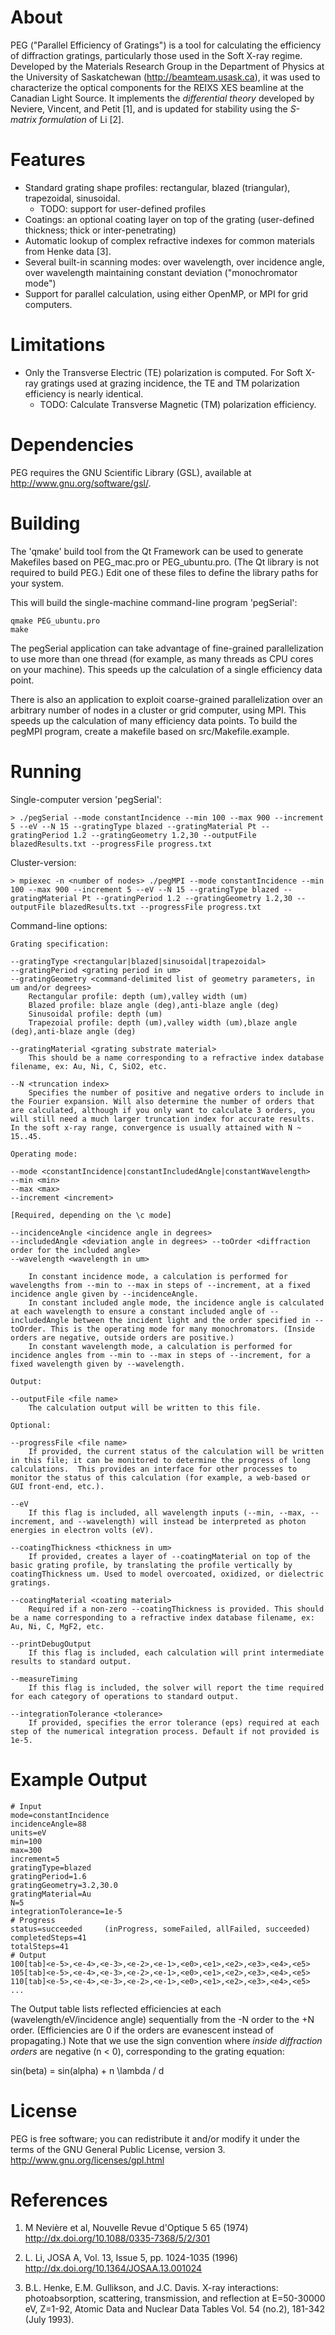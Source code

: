 About
========

PEG ("Parallel Efficiency of Gratings") is a tool for calculating the efficiency of diffraction gratings, particularly those used in the Soft X-ray regime.  Developed by the Materials Research Group in the Department of Physics at the University of Saskatchewan (http://beamteam.usask.ca), it was used to characterize the optical components for the REIXS XES beamline at the Canadian Light Source. It implements the _differential theory_ developed by Neviere, Vincent, and Petit [1], and is updated for stability using the _S-matrix formulation_ of Li [2].

Features
========

- Standard grating shape profiles: rectangular, blazed (triangular), trapezoidal, sinusoidal.
	- TODO: support for user-defined profiles
- Coatings: an optional coating layer on top of the grating (user-defined thickness; thick or inter-penetrating)
- Automatic lookup of complex refractive indexes for common materials from Henke data [3].
- Several built-in scanning modes: over wavelength, over incidence angle, over wavelength maintaining constant deviation ("monochromator mode")
- Support for parallel calculation, using either OpenMP, or MPI for grid computers.

Limitations
========

- Only the Transverse Electric (TE) polarization is computed. For Soft X-ray gratings used at grazing incidence, the TE and TM polarization efficiency is nearly identical.
	- TODO: Calculate Transverse Magnetic (TM) polarization efficiency.

Dependencies
========

PEG requires the GNU Scientific Library (GSL), available at http://www.gnu.org/software/gsl/.

Building
========

The 'qmake' build tool from the Qt Framework can be used to generate Makefiles based on PEG_mac.pro or PEG_ubuntu.pro.  (The Qt library is not required to build PEG.)  Edit one of these files to define the library paths for your system.

This will build the single-machine command-line program 'pegSerial':

```
qmake PEG_ubuntu.pro
make
```

The pegSerial application can take advantage of fine-grained parallelization to use more than one thread (for example, as many threads as CPU cores on your machine). This speeds up the calculation of a single efficiency data point.

There is also an application to exploit coarse-grained parallelization over an arbitrary number of nodes in a cluster or grid computer, using MPI. This speeds up the calculation of many efficiency data points.  To build the pegMPI program, create a makefile based on src/Makefile.example.

Running
========

Single-computer version 'pegSerial':

```
> ./pegSerial --mode constantIncidence --min 100 --max 900 --increment 5 --eV --N 15 --gratingType blazed --gratingMaterial Pt --gratingPeriod 1.2 --gratingGeometry 1.2,30 --outputFile blazedResults.txt --progressFile progress.txt
```

Cluster-version:

```
> mpiexec -n <number of nodes> ./pegMPI --mode constantIncidence --min 100 --max 900 --increment 5 --eV --N 15 --gratingType blazed --gratingMaterial Pt --gratingPeriod 1.2 --gratingGeometry 1.2,30 --outputFile blazedResults.txt --progressFile progress.txt
```

Command-line options:
```
Grating specification:

--gratingType <rectangular|blazed|sinusoidal|trapezoidal>
--gratingPeriod <grating period in um>
--gratingGeometry <command-delimited list of geometry parameters, in um and/or degrees>
	Rectangular profile: depth (um),valley width (um)
	Blazed profile: blaze angle (deg),anti-blaze angle (deg)
	Sinusoidal profile: depth (um)
	Trapezoial profile: depth (um),valley width (um),blaze angle (deg),anti-blaze angle (deg)

--gratingMaterial <grating substrate material>
	This should be a name corresponding to a refractive index database filename, ex: Au, Ni, C, SiO2, etc.
	
--N <truncation index>
	Specifies the number of positive and negative orders to include in the Fourier expansion. Will also determine the number of orders that are calculated, although if you only want to calculate 3 orders, you will still need a much larger truncation index for accurate results.  In the soft x-ray range, convergence is usually attained with N ~ 15..45.

Operating mode:

--mode <constantIncidence|constantIncludedAngle|constantWavelength>
--min <min>
--max <max>
--increment <increment>

[Required, depending on the \c mode]

--incidenceAngle <incidence angle in degrees>
--includedAngle <deviation angle in degrees> --toOrder <diffraction order for the included angle>
--wavelength <wavelength in um>

	In constant incidence mode, a calculation is performed for wavelengths from --min to --max in steps of --increment, at a fixed incidence angle given by --incidenceAngle.
	In constant included angle mode, the incidence angle is calculated at each wavelength to ensure a constant included angle of --includedAngle between the incident light and the order specified in --toOrder. This is the operating mode for many monochromators. (Inside orders are negative, outside orders are positive.)
	In constant wavelength mode, a calculation is performed for incidence angles from --min to --max in steps of --increment, for a fixed wavelength given by --wavelength.
	
Output:

--outputFile <file name>
	The calculation output will be written to this file.

Optional:

--progressFile <file name>
	If provided, the current status of the calculation will be written in this file; it can be monitored to determine the progress of long calculations.  This provides an interface for other processes to monitor the status of this calculation (for example, a web-based or GUI front-end, etc.).
	
--eV
	If this flag is included, all wavelength inputs (--min, --max, --increment, and --wavelength) will instead be interpreted as photon energies in electron volts (eV).

--coatingThickness <thickness in um>
	If provided, creates a layer of --coatingMaterial on top of the basic grating profile, by translating the profile vertically by coatingThickness um. Used to model overcoated, oxidized, or dielectric gratings.

--coatingMaterial <coating material>
	Required if a non-zero --coatingThickness is provided. This should be a name corresponding to a refractive index database filename, ex: Au, Ni, C, MgF2, etc.
	
--printDebugOutput
	If this flag is included, each calculation will print intermediate results to standard output.

--measureTiming
	If this flag is included, the solver will report the time required for each category of operations to standard output.

--integrationTolerance <tolerance>
	If provided, specifies the error tolerance (eps) required at each step of the numerical integration process. Default if not provided is 1e-5.
```

Example Output
========

```
# Input
mode=constantIncidence
incidenceAngle=88
units=eV
min=100
max=300
increment=5
gratingType=blazed
gratingPeriod=1.6
gratingGeometry=3.2,30.0
gratingMaterial=Au
N=5
integrationTolerance=1e-5
# Progress
status=succeeded     (inProgress, someFailed, allFailed, succeeded)
completedSteps=41
totalSteps=41
# Output
100[tab]<e-5>,<e-4>,<e-3>,<e-2>,<e-1>,<e0>,<e1>,<e2>,<e3>,<e4>,<e5>
105[tab]<e-5>,<e-4>,<e-3>,<e-2>,<e-1>,<e0>,<e1>,<e2>,<e3>,<e4>,<e5>
110[tab]<e-5>,<e-4>,<e-3>,<e-2>,<e-1>,<e0>,<e1>,<e2>,<e3>,<e4>,<e5>
...
```

The Output table lists reflected efficiencies at each (wavelength/eV/incidence angle) sequentially from the -N order to the +N order.  (Efficiencies are 0 if the orders are evanescent instead of propagating.)  Note that we use the sign convention where _inside diffraction orders_ are negative (n < 0), corresponding to the grating equation:

sin(beta) = sin(alpha) + n \lambda / d

License
========
PEG is free software; you can redistribute it and/or modify it under the terms of the GNU General Public License, version 3. http://www.gnu.org/licenses/gpl.html


References
========

1. M Nevière et al, Nouvelle Revue d'Optique 5 65 (1974) http://dx.doi.org/10.1088/0335-7368/5/2/301

2. L. Li, JOSA A, Vol. 13, Issue 5, pp. 1024-1035 (1996)
http://dx.doi.org/10.1364/JOSAA.13.001024

3. B.L. Henke, E.M. Gullikson, and J.C. Davis. X-ray interactions: photoabsorption, scattering, transmission, and reflection at E=50-30000 eV, Z=1-92, Atomic Data and Nuclear Data Tables Vol. 54 (no.2), 181-342 (July 1993).